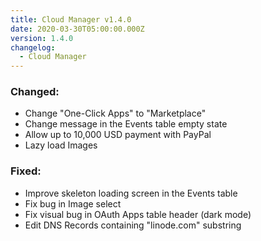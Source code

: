 ```yaml
---
title: Cloud Manager v1.4.0
date: 2020-03-30T05:00:00.000Z
version: 1.4.0
changelog:
  - Cloud Manager
---
```


### Changed:
- Change "One-Click Apps" to "Marketplace"
- Change message in the Events table empty state
- Allow up to 10,000 USD payment with PayPal
- Lazy load Images

### Fixed:
- Improve skeleton loading screen in the Events table
- Fix bug in Image select
- Fix visual bug in OAuth Apps table header (dark mode)
- Edit DNS Records containing "linode.com" substring